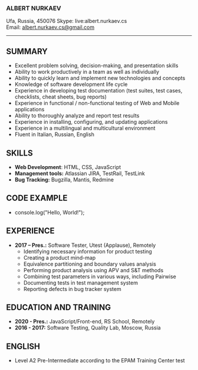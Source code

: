 ### ALBERT NURKAEV
Ufa, Russia, 450076
Skype: live:albert.nurkaev.cs  
Email: albert.nurkaev.cs@gmail.com  

---

## SUMMARY
* Excellent problem solving, decision-making, and presentation skills
* Ability to work productively in a team as well as individually
* Ability to quickly learn and implement new technologies and concepts
* Knowledge of software development life cycle
* Experience in developing test documentation (test suites, test cases, checklists, cheat sheets, bug reports)
* Experience in functional / non-functional testing of Web and Mobile applications
* Ability to thoroughly analyze and report test results
* Experience in installing, configuring, and updating applications
* Experience in a multilingual and multicultural environment
* Fluent in Italian, Russian, English

## SKILLS
* **Web Development**: HTML, CSS, JavaScript
* **Management tools:** Atlassian JIRA, TestRail, TestLink
* **Bug Tracking:** Bugzilla, Mantis, Redmine

## CODE EXAMPLE
* console.log("Hello, World!");

## EXPERIENCE
* **2017 – Pres.:** Software Tester, Utest (Applause), Remotely
  * Identifying necessary information for product testing
  * Creating a product mind-map
  * Equivalence partitioning and boundary values analysis
  * Performing product analysis using APV and S&T methods
  * Combining test parameters in various ways, including Pairwise
  * Documenting tests in test management system
  * Reporting defects in bug tracker system

## EDUCATION AND TRAINING
* **2020 - Pres.:** JavaScript/Front-end, RS School, Remotely
* **2016 - 2017:** Software Testing, Quality Lab, Moscow, Russia

## ENGLISH
* Level A2 Pre-Intermediate according to the EPAM Training Center test
